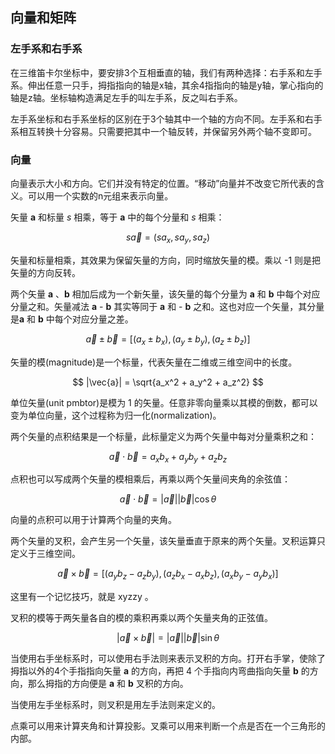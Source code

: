 ## 向量和矩阵

### 左手系和右手系

在三维笛卡尔坐标中，要安排3个互相垂直的轴，我们有两种选择：右手系和左手系。伸出任意一只手，拇指指向的轴是x轴，其余4指指向的轴是y轴，掌心指向的轴是z轴。坐标轴构造满足左手的叫左手系，反之叫右手系。

左手系坐标和右手系坐标的区别在于3个轴其中一个轴的方向不同。左手系和右手系相互转换十分容易。只需要把其中一个轴反转，并保留另外两个轴不变即可。

### 向量

向量表示大小和方向。它们并没有特定的位置。“移动”向量并不改变它所代表的含义。可以用一个实数的n元组来表示向量。

矢量 **a** 和标量 *s* 相乘，等于 **a** 中的每个分量和 *s* 相乘：

$$
s \vec{a}=(sa_x, sa_y, sa_z)
$$

矢量和标量相乘，其效果为保留矢量的方向，同时缩放矢量的模。乘以 -1 则是把矢量的方向反转。

两个矢量 **a** 、**b** 相加后成为一个新矢量，该矢量的每个分量为 **a** 和 **b** 中每个对应分量之和。矢量减法 **a** - **b** 其实等同于 **a** 和 - **b** 之和。这也对应一个矢量，其分量是**a** 和 **b** 中每个对应分量之差。

$$
\vec{a} \pm \vec{b} = [(a_x \pm b_x), (a_y \pm b_y),(a_z \pm b_z)]
$$

矢量的模(magnitude)是一个标量，代表矢量在二维或三维空间中的长度。

$$
|\vec{a}| = \sqrt{a_x^2 + a_y^2 + a_z^2} 
$$

单位矢量(unit pmbtor)是模为 1 的矢量。任意非零向量乘以其模的倒数，都可以变为单位向量，这个过程称为归一化(normalization)。

两个矢量的点积结果是一个标量，此标量定义为两个矢量中每对分量乘积之和：

$$
\vec{a} \cdot \vec{b} = a_xb_x+a_yb_y+a_zb_z
$$

点积也可以写成两个矢量的模相乘后，再乘以两个矢量间夹角的余弦值：

$$
\vec{a} \cdot \vec{b} = |\vec{a}||\vec{b}|\cos \theta
$$

向量的点积可以用于计算两个向量的夹角。


两个矢量的叉积，会产生另一个矢量，该矢量垂直于原来的两个矢量。叉积运算只定义于三维空间。

$$
\vec{a} \times \vec{b} = [(a_yb_z - a_zb_y),(a_zb_x - a_xb_z),(a_xb_y-a_yb_x)]
$$

这里有一个记忆技巧，就是 xyzzy 。

叉积的模等于两矢量各自的模的乘积再乘以两个矢量夹角的正弦值。

$$
|\vec{a} \times \vec{b}| = |\vec{a}||\vec{b}|\sin \theta
$$

当使用右手坐标系时，可以使用右手法则来表示叉积的方向。打开右手掌，使除了拇指以外的4个手指指向矢量 **a** 的方向，再把 4 个手指向内弯曲指向矢量 **b** 的方向，那么拇指的方向便是 **a** 和 **b** 叉积的方向。

当使用左手坐标系时，则叉积是用左手法则来定义的。

点乘可以用来计算夹角和计算投影。叉乘可以用来判断一个点是否在一个三角形的内部。



